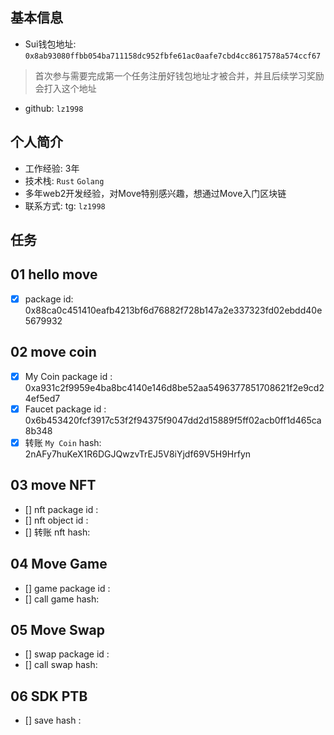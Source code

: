 ## 基本信息
- Sui钱包地址: `0x8ab93080ffbb054ba711158dc952fbfe61ac0aafe7cbd4cc8617578a574ccf67`
> 首次参与需要完成第一个任务注册好钱包地址才被合并，并且后续学习奖励会打入这个地址
- github: `lz1998`

## 个人简介
- 工作经验: 3年
- 技术栈: `Rust` `Golang`
- 多年web2开发经验，对Move特别感兴趣，想通过Move入门区块链
- 联系方式: tg: `lz1998` 

## 任务

##   01 hello move  
- [x] package id: 0x88ca0c451410eafb4213bf6d76882f728b147a2e337323fd02ebdd40e5679932

##   02 move coin
- [x] My Coin package id : 0xa931c2f9959e4ba8bc4140e146d8be52aa5496377851708621f2e9cd24ef5ed7
- [x] Faucet package id : 0x6b453420fcf3917c53f2f94375f9047dd2d15889f5ff02acb0ff1d465ca8b348
- [x] 转账 `My Coin` hash: 2nAFy7huKeX1R6DGJQwzvTrEJ5V8iYjdf69V5H9Hrfyn

##   03 move NFT
- [] nft package id :
- [] nft object id : 
- [] 转账 nft  hash:

##   04 Move Game
- [] game package id :
- [] call game hash:

##   05 Move Swap
- [] swap package id :
- [] call swap hash:

##   06 SDK PTB
- [] save hash :
